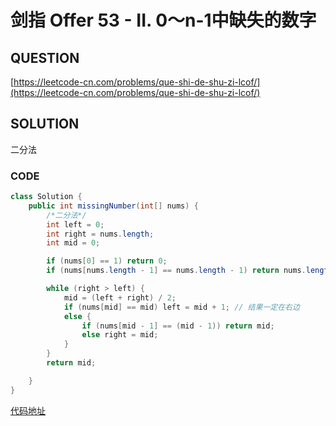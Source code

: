 # 剑指 Offer 53 - II. 0～n-1中缺失的数字

## QUESTION

[https://leetcode-cn.com/problems/que-shi-de-shu-zi-lcof/](https://leetcode-cn.com/problems/que-shi-de-shu-zi-lcof/)

## SOLUTION

二分法

### CODE

```java
class Solution {
    public int missingNumber(int[] nums) {
        /*二分法*/
        int left = 0;
        int right = nums.length;
        int mid = 0;

        if (nums[0] == 1) return 0;
        if (nums[nums.length - 1] == nums.length - 1) return nums.length;

        while (right > left) {
            mid = (left + right) / 2;
            if (nums[mid] == mid) left = mid + 1; // 结果一定在右边
            else {
                if (nums[mid - 1] == (mid - 1)) return mid;
                else right = mid;
            }
        }
        return mid;

    }
}
```

[代码地址](../../src/edu/neu/xsz/leetcode/lcof/lcof53_2)
